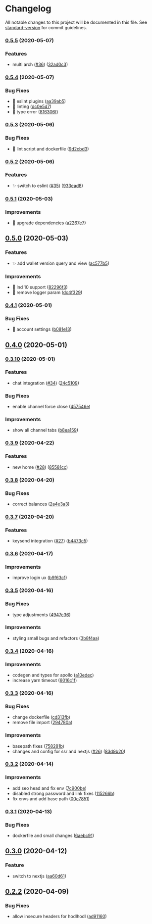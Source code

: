 # Changelog

All notable changes to this project will be documented in this file. See [standard-version](https://github.com/conventional-changelog/standard-version) for commit guidelines.

### [0.5.5](https://github.com/apotdevin/thunderhub/compare/v0.5.4...v0.5.5) (2020-05-07)


### Features

* multi arch ([#36](https://github.com/apotdevin/thunderhub/issues/36)) ([32ad0c3](https://github.com/apotdevin/thunderhub/commit/32ad0c3302cbb57538d30f6712cecb94d1429295))

### [0.5.4](https://github.com/apotdevin/thunderhub/compare/v0.5.3...v0.5.4) (2020-05-07)


### Bug Fixes

* 🐛 eslint plugins ([aa39ab5](https://github.com/apotdevin/thunderhub/commit/aa39ab54710fd9dc6737a1ce4a01d471ffe2825e))
* 🐛 linting ([dc0e5d7](https://github.com/apotdevin/thunderhub/commit/dc0e5d7cd690bc37e0f6176ae676f4ce3e810430))
* 🐛 type error ([816306f](https://github.com/apotdevin/thunderhub/commit/816306f2cd921be5aafa2ed59d9b22a5718899d4))

### [0.5.3](https://github.com/apotdevin/thunderhub/compare/v0.5.2...v0.5.3) (2020-05-06)


### Bug Fixes

* 🐛 lint script and dockerfile ([9d2cbd3](https://github.com/apotdevin/thunderhub/commit/9d2cbd39a605c940c3d12d1ef780fe28503a5a58))

### [0.5.2](https://github.com/apotdevin/thunderhub/compare/v0.5.1...v0.5.2) (2020-05-06)


### Features

* ✨ switch to eslint ([#35](https://github.com/apotdevin/thunderhub/issues/35)) ([933ead8](https://github.com/apotdevin/thunderhub/commit/933ead86e9bbfb6553e64d884c04a72ac0218ce9))

### [0.5.1](https://github.com/apotdevin/thunderhub/compare/v0.5.0...v0.5.1) (2020-05-03)


### Improvements

* 🔧 upgrade dependencies ([a2267e7](https://github.com/apotdevin/thunderhub/commit/a2267e7ae0bdcf9026eb3cbcb0a43871d3eb8b09))

## [0.5.0](https://github.com/apotdevin/thunderhub/compare/v0.4.1...v0.5.0) (2020-05-03)


### Features

* ✨ add wallet version query and view ([ac577b5](https://github.com/apotdevin/thunderhub/commit/ac577b54380adf489c50d2965d29d1c538cb7908))


### Improvements

* 🔧 lnd 10 support ([82296f3](https://github.com/apotdevin/thunderhub/commit/82296f3fbb7c883677dd07a5650c8d68b9684eaf))
* 🔧 remove logger param ([dc4f329](https://github.com/apotdevin/thunderhub/commit/dc4f329ed3bcf9c6c639a6777e42a1e13b29e712))

### [0.4.1](https://github.com/apotdevin/thunderhub/compare/v0.4.0...v0.4.1) (2020-05-01)


### Bug Fixes

* 🐛 account settings ([b081e13](https://github.com/apotdevin/thunderhub/commit/b081e13d23442018d8b161f2de142f8e4e93bad7))

## [0.4.0](https://github.com/apotdevin/thunderhub/compare/v0.3.10...v0.4.0) (2020-05-01)

### [0.3.10](https://github.com/apotdevin/thunderhub/compare/v0.3.9...v0.3.10) (2020-05-01)


### Features

* chat integration ([#34](https://github.com/apotdevin/thunderhub/issues/34)) ([24c5109](https://github.com/apotdevin/thunderhub/commit/24c5109a06952a74dcab846da17547e7aa7983ed))


### Bug Fixes

* enable channel force close ([457546e](https://github.com/apotdevin/thunderhub/commit/457546e6765ba0bc7359a5ba15d92dcf8ba1a053))


### Improvements

* show all channel tabs ([b8ea159](https://github.com/apotdevin/thunderhub/commit/b8ea1597a07860cf048c7c68ab0fb1a5cc32af13))

### [0.3.9](https://github.com/apotdevin/thunderhub/compare/v0.3.8...v0.3.9) (2020-04-22)


### Features

* new home ([#28](https://github.com/apotdevin/thunderhub/issues/28)) ([85581cc](https://github.com/apotdevin/thunderhub/commit/85581cc992bb0c243dc6df63ef099ba773f4d55f))

### [0.3.8](https://github.com/apotdevin/thunderhub/compare/v0.3.7...v0.3.8) (2020-04-20)


### Bug Fixes

* correct balances ([2a4e3a3](https://github.com/apotdevin/thunderhub/commit/2a4e3a3834bbce61756ee1111b9fa21cba004e3b))

### [0.3.7](https://github.com/apotdevin/thunderhub/compare/v0.3.6...v0.3.7) (2020-04-20)


### Features

* keysend integration ([#27](https://github.com/apotdevin/thunderhub/issues/27)) ([b4473c5](https://github.com/apotdevin/thunderhub/commit/b4473c50bd5856b4b1fd95426626085757006c77))

### [0.3.6](https://github.com/apotdevin/thunderhub/compare/v0.3.5...v0.3.6) (2020-04-17)


### Improvements

* improve login ux ([b9f63c1](https://github.com/apotdevin/thunderhub/commit/b9f63c15248238f4c6e311dca504fd50417ce876))

### [0.3.5](https://github.com/apotdevin/thunderhub/compare/v0.3.4...v0.3.5) (2020-04-16)


### Bug Fixes

* type adjustments ([4947c36](https://github.com/apotdevin/thunderhub/commit/4947c363ab11e0f3738720e16b19dec2101e2297))


### Improvements

* styling small bugs and refactors ([3b8f4aa](https://github.com/apotdevin/thunderhub/commit/3b8f4aad6100f436d99f8ba774d5a0e2fa626af0))

### [0.3.4](https://github.com/apotdevin/thunderhub/compare/v0.3.3...v0.3.4) (2020-04-16)


### Improvements

* codegen and types for apollo ([a10edec](https://github.com/apotdevin/thunderhub/commit/a10edec4fec75cbcd8c864f6b5ce05a7f7fb57fd))
* increase yarn timeout ([6016c1f](https://github.com/apotdevin/thunderhub/commit/6016c1f737a4a4adaea606e522cdf7ed05579f65))

### [0.3.3](https://github.com/apotdevin/thunderhub/compare/v0.3.2...v0.3.3) (2020-04-16)


### Bug Fixes

* change dockerfile ([cd313fb](https://github.com/apotdevin/thunderhub/commit/cd313fbae233007b448b461bf153d70b8761fc4f))
* remove file import ([294780a](https://github.com/apotdevin/thunderhub/commit/294780ab02b99e75c9a95fe393d4a0c5ab19c6f4))


### Improvements

* basepath fixes ([758281b](https://github.com/apotdevin/thunderhub/commit/758281b7bc5017aa09aae4aaebfaeee8314d2f6a))
* changes and config for ssr and nextjs ([#26](https://github.com/apotdevin/thunderhub/issues/26)) ([83d9b20](https://github.com/apotdevin/thunderhub/commit/83d9b202050e889d7ae9a80d516b6b76ee9faafb))

### [0.3.2](https://github.com/apotdevin/thunderhub/compare/v0.3.1...v0.3.2) (2020-04-14)


### Improvements

* add seo head and fix env ([7c900be](https://github.com/apotdevin/thunderhub/commit/7c900be4d09a775e2b46a2b1264785c0ae20d29e))
* disabled strong password and link fixes ([115266b](https://github.com/apotdevin/thunderhub/commit/115266b264b0b613dc4690e2bce690e344d570aa))
* fix envs and add base path ([00c7851](https://github.com/apotdevin/thunderhub/commit/00c78513ec3611a7a3bb39732abfa35abcffbbe6))

### [0.3.1](https://github.com/apotdevin/thunderhub/compare/v0.2.2...v0.3.1) (2020-04-13)


### Bug Fixes

* dockerfile and small changes ([6aebc91](https://github.com/apotdevin/thunderhub/commit/6aebc9190889fcc1c0eb82585e61be26518edd66))

## [0.3.0](https://github.com/apotdevin/thunderhub/compare/v0.2.2...v0.3.0) (2020-04-12)

### Feature

- switch to nextjs ([aa60d61](https://github.com/apotdevin/thunderhub/commit/aa60d618f9a2f0471fbea69f5ccb0e671c27c813))

## [0.2.2](https://github.com/apotdevin/thunderhub/compare/v0.2.1...v0.2.2) (2020-04-09)

### Bug Fixes

- allow insecure headers for hodlhodl ([ad91160](https://github.com/apotdevin/thunderhub/commit/ad911602568ea438037cb0afa619304838947183))
